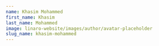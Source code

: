 ```yaml
---
name: Khasim Mohammed
first_name: Khasim
last_name: Mohammed
image: linaro-website/images/author/avatar-placeholder
slug_name: khasim-mohammed
---
```


